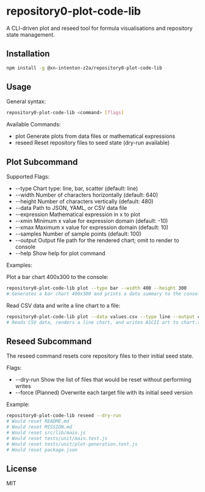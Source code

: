 # repository0-plot-code-lib

A CLI-driven plot and reseed tool for formula visualisations and repository state management.

## Installation

```bash
npm install -g @xn-intenton-z2a/repository0-plot-code-lib
```

## Usage

General syntax:
```bash
repository0-plot-code-lib <command> [flags]
```

Available Commands:
- plot      Generate plots from data files or mathematical expressions
- reseed    Reset repository files to seed state (dry-run available)

## Plot Subcommand

Supported Flags:
- --type <chartType>    Chart type: line, bar, scatter (default: line)
- --width <number>      Number of characters horizontally (default: 640)
- --height <number>     Number of characters vertically (default: 480)
- --data <filePath>     Path to JSON, YAML, or CSV data file
- --expression <expr>   Mathematical expression in x to plot
- --xmin <number>       Minimum x value for expression domain (default: -10)
- --xmax <number>       Maximum x value for expression domain (default: 10)
- --samples <integer>   Number of sample points (default: 100)
- --output <file>       Output file path for the rendered chart; omit to render to console
- --help                Show help for plot command

Examples:

Plot a bar chart 400x300 to the console:
```bash
repository0-plot-code-lib plot --type bar --width 400 --height 300
# Generates a bar chart 400x300 and prints a data summary to the console.
```

Read CSV data and write a line chart to a file:
```bash
repository0-plot-code-lib plot --data values.csv --type line --output chart.txt
# Reads CSV data, renders a line chart, and writes ASCII art to chart.txt.
```

## Reseed Subcommand

The reseed command resets core repository files to their initial seed state.

Flags:
- --dry-run    Show the list of files that would be reset without performing writes
- --force      (Planned) Overwrite each target file with its initial seed version

Example:
```bash
repository0-plot-code-lib reseed --dry-run
# Would reset README.md
# Would reset MISSION.md
# Would reset src/lib/main.js
# Would reset tests/unit/main.test.js
# Would reset tests/unit/plot-generation.test.js
# Would reset package.json
```

## License

MIT
